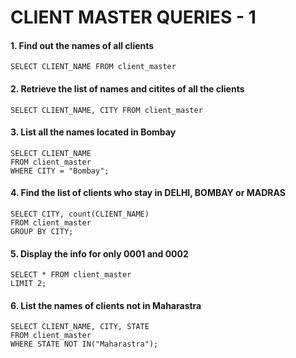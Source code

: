 # CLIENT MASTER QUERIES - 1

#### 1. Find out the names of all clients
```
SELECT CLIENT_NAME FROM client_master
```

#### 2. Retrieve the list of names and citites of all the clients
```
SELECT CLIENT_NAME, CITY FROM client_master
```

#### 3. List all the names located in Bombay
```
SELECT CLIENT_NAME
FROM client_master
WHERE CITY = "Bombay";
```

#### 4. Find the list of clients who stay in DELHI, BOMBAY or MADRAS
```
SELECT CITY, count(CLIENT_NAME)
FROM client_master
GROUP BY CITY;
```

#### 5. Display the info for only 0001 and 0002
```
SELECT * FROM client_master
LIMIT 2;
```

#### 6. List the names of clients not in Maharastra
```
SELECT CLIENT_NAME, CITY, STATE
FROM client_master
WHERE STATE NOT IN("Maharastra");
```
